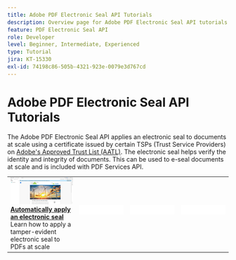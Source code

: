 ```yaml
---
title: Adobe PDF Electronic Seal API Tutorials
description: Overview page for Adobe PDF Electronic Seal API tutorials
feature: PDF Electronic Seal API
role: Developer
level: Beginner, Intermediate, Experienced
type: Tutorial
jira: KT-15330
exl-id: 74198c86-505b-4321-923e-0079e3d767cd
---
```

# Adobe PDF Electronic Seal API Tutorials

The Adobe PDF Electronic Seal API applies an electronic seal to documents at scale using a certificate issued by certain TSPs (Trust Service Providers) on [Adobe's Approved Trust List (AATL)](https://helpx.adobe.com/acrobat/kb/approved-trust-list1.html). The electronic seal helps verify the identity and integrity of documents. This can be used to e-seal documents at scale and is included with PDF Services API.


<table style="table-layout:fixed">
<tr>
  <td>
    <a href="automatically-apply-electronic-seal.md">
      <img alt="Automatically apply an electronic seal" src="assets/automatically-apply-seal.png" />
    </a>
    <div>
      <a href="automatically-apply-electronic-seal.md"><strong>Automatically apply an electronic seal</strong></a>
      </div>
      Learn how to apply a tamper-evident electronic seal to PDFs at scale
      <br>
  </td>
 <td>
       <img alt="Spacer" src="../assets/WhiteBanner_Placeholder.png">
       <div>
       <br>
 </td>
 <td>
       <img alt="Spacer" src="../assets/WhiteBanner_Placeholder.png">
       <div>
       <br>
 </td>
 <td>
       <img alt="Spacer" src="../assets/WhiteBanner_Placeholder.png">
       <div>
       <br>
 </td>
</tr>
</table>